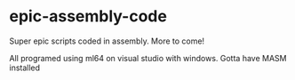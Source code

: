 # epic-assembly-code
Super epic scripts coded in assembly. More to come!

All programed using ml64 on visual studio with windows. Gotta have MASM installed
